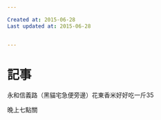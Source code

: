 ```yaml
---

Created at: 2015-06-28
Last updated at: 2015-06-28


---
```


# 記事


永和信義路（黑貓宅急便旁邊）花東香米好好吃一斤35

晚上七點關

